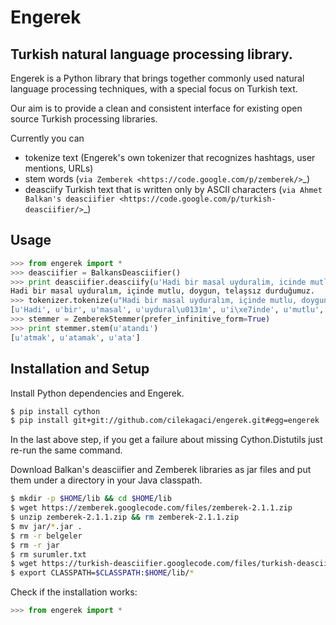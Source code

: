Engerek
========
Turkish natural language processing library.
--------------------------------------------

Engerek is a Python library that brings together commonly used natural language processing techniques, with a special focus on Turkish text.

Our aim is to provide a clean and consistent interface for existing open source Turkish processing libraries.

Currently you can

- tokenize text (Engerek's own tokenizer that recognizes hashtags, user mentions, URLs)
- stem words (`via Zemberek <https://code.google.com/p/zemberek/>`_)
- deasciify Turkish text that is written only by ASCII characters (`via Ahmet Balkan's deasciifier <https://code.google.com/p/turkish-deasciifier/>`_)

Usage
-----

```python
>>> from engerek import *
>>> deasciifier = BalkansDeasciifier()
>>> print deasciifier.deasciify(u'Hadi bir masal uyduralim, icinde mutlu, doygun, telassiz durdugumuz.')
Hadi bir masal uyduralım, içinde mutlu, doygun, telaşsız durduğumuz.
>>> tokenizer.tokenize(u"Hadi bir masal uyduralım, içinde mutlu, doygun, telaşsız durduğumuz.")
[u'Hadi', u'bir', u'masal', u'uydural\u0131m', u'i\xe7inde', u'mutlu', u'doygun', u'tela\u015fs\u0131z', u'durdu\u011fumuz']
>>> stemmer = ZemberekStemmer(prefer_infinitive_form=True)
>>> print stemmer.stem(u'atandı')
[u'atmak', u'atamak', u'ata']
```

Installation and Setup
----------------------
Install Python dependencies and Engerek.
```sh
$ pip install cython
$ pip install git+git://github.com/cilekagaci/engerek.git#egg=engerek
```

In the last above step, if you get a failure about missing Cython.Distutils just re-run the same command.

Download Balkan's deasciifier and Zemberek libraries as jar files and put them under a directory in your Java classpath.
```sh
$ mkdir -p $HOME/lib && cd $HOME/lib
$ wget https://zemberek.googlecode.com/files/zemberek-2.1.1.zip
$ unzip zemberek-2.1.1.zip && rm zemberek-2.1.1.zip
$ mv jar/*.jar .
$ rm -r belgeler
$ rm -r jar
$ rm surumler.txt
$ wget https://turkish-deasciifier.googlecode.com/files/turkish-deasciifier-1.0.jar
$ export CLASSPATH=$CLASSPATH:$HOME/lib/*
```

Check if the installation works:
```python
>>> from engerek import *
```